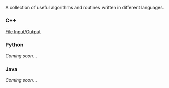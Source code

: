 A collection of useful algorithms and routines written in different languages.

### C++
[File Input/Output](https://github.com/y-lily/snippets/tree/master/cpp/file-io)

### Python
*Coming soon...*

### Java
*Coming soon...*
